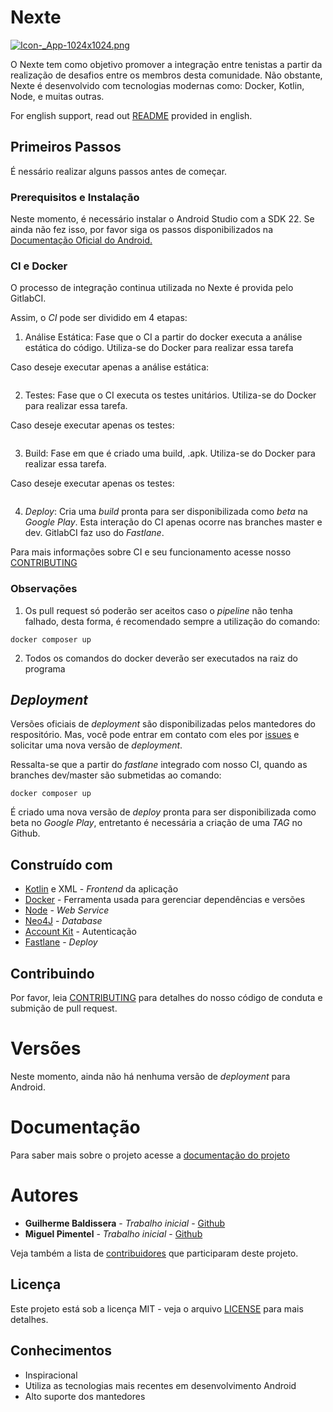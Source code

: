 # Nexte

[![Icon-_App-1024x1024.png](https://s14.postimg.org/6zkzknic1/Icon-_App-1024x1024.png)](https://postimg.org/image/gww0dppxp/)

O Nexte tem como objetivo promover a integração entre tenistas a partir da realização de desafios entre os membros desta comunidade. Não obstante, Nexte é desenvolvido com tecnologias modernas como: Docker, Kotlin, Node, e muitas outras.

For english support, read out [README](https://github.com/fga-gpp-mds/2018.1_Nexte/blob/dev/Docs/EPS/READMEen.MD) provided in english.

## Primeiros Passos

É nessário realizar alguns passos antes de começar.

### Prerequisitos e Instalação

Neste momento, é necessário instalar o Android Studio com a SDK 22. Se ainda não fez isso, por favor siga os passos disponibilizados na 
[Documentação Oficial do Android.](https://developer.android.com/studio/index.html)

### CI e Docker

O processo de integração continua utilizada no Nexte é provida pelo GitlabCI. 

Assim, o *CI* pode ser dividido em 4 etapas:

1. Análise Estática: Fase que o CI a partir do docker executa a análise estática do código. Utiliza-se do Docker para realizar essa tarefa

Caso deseje executar apenas a análise estática:

```
```
    
2. Testes: Fase que o CI executa os testes unitários. Utiliza-se do Docker para realizar essa tarefa.

Caso deseje executar apenas os testes:

```
```

3. Build: Fase em que é criado uma build, .apk. Utiliza-se do Docker para realizar essa tarefa.

Caso deseje executar apenas os testes:

```
```

4. *Deploy*: Cria uma *build* pronta para ser disponibilizada como *beta* na *Google Play*. Esta interação do CI apenas ocorre nas branches master e dev. GitlabCI faz uso do *Fastlane*.


Para mais informações sobre CI e seu funcionamento acesse nosso [CONTRIBUTING](https://github.com/fga-gpp-mds/2018.1_Nexte/blob/dev/.github/CONTRIBUTING.md)

### **Observações**

1. Os pull request só poderão ser aceitos caso o *pipeline*  não tenha falhado, desta forma, é recomendado sempre a utilização do comando:
```
docker composer up
```
2. Todos os comandos do docker deverão ser executados na raiz do programa

## *Deployment*

Versões oficiais de *deployment* são disponibilizadas pelos mantedores do respositório. Mas, você pode entrar em contato com eles por [issues](https://github.com/fga-gpp-mds/2018.1_Nexte/issues) e solicitar uma nova versão de *deployment*.

Ressalta-se que a partir do *fastlane* integrado com nosso CI, quando as branches dev/master são submetidas ao  comando:

```
docker composer up
```

 É criado uma nova versão de *deploy* pronta para ser disponibilizada como beta no *Google Play*, entretanto é necessária a criação de uma *TAG* no Github.


## Construído com

* [Kotlin](https://kotlinlang.org/) e XML - *Frontend* da aplicação
* [Docker](https://www.docker.com/) - Ferramenta usada para gerenciar dependências e versões
* [Node](https://nodejs.org/en/) - *Web Service*
* [Neo4J](https://neo4j.com) - *Database*
* [Account Kit](https://developers.facebook.com/docs/accountkit/android?locale=pt_BR) - Autenticação
* [Fastlane](https://docs.fastlane.tools) - *Deploy*

## Contribuindo

Por favor, leia [CONTRIBUTING](https://github.com/fga-gpp-mds/2018.1_Nexte/blob/dev/.github/CONTRIBUTING.md) para detalhes do nosso código de conduta e submição de pull request.

# Versões 

Neste momento, ainda não há nenhuma versão de *deployment* para Android.

# Documentação

Para saber mais sobre o projeto acesse a [documentação do projeto](https://fga-gpp-mds.github.io/2018.1_Nexte/)

# Autores

* **Guilherme Baldissera** - *Trabalho inicial* - [Github](https://github.com/guibaldissera)
* **Miguel Pimentel** - *Trabalho inicial* - [Github](https://github.com/miguelpimentel)

Veja também a lista de  [contribuidores](https://github.com/fga-gpp-mds/2018.1_Nexte/graphs/contributors) que participaram deste projeto.

## Licença

Este projeto está sob a licença MIT - veja o arquivo [LICENSE](https://github.com/fga-gpp-mds/2018.1_Nexte/blob/dev/LICENSE) para mais detalhes.

## Conhecimentos

* Inspiracional
* Utiliza as tecnologias mais recentes em desenvolvimento Android
* Alto suporte dos mantedores



